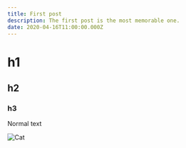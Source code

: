 ```yaml
---
title: First post
description: The first post is the most memorable one.
date: 2020-04-16T11:00:00.000Z
---
```


# h1

## h2

### h3

Normal text

![Cat](cat.jpg)
